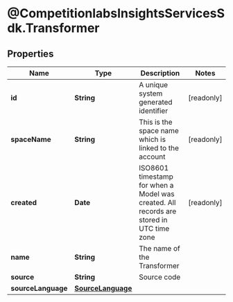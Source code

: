 # @CompetitionlabsInsightsServicesSdk.Transformer

## Properties

Name | Type | Description | Notes
------------ | ------------- | ------------- | -------------
**id** | **String** | A unique system generated identifier | [readonly] 
**spaceName** | **String** | This is the space name which is linked to the account | [readonly] 
**created** | **Date** | ISO8601 timestamp for when a Model was created. All records are stored in UTC time zone | [readonly] 
**name** | **String** | The name of the Transformer | 
**source** | **String** | Source code | 
**sourceLanguage** | [**SourceLanguage**](SourceLanguage.md) |  | 


